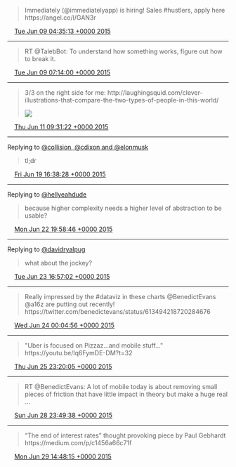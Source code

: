 > Immediately \(@immediatelyapp\) is hiring\! Sales \#hustlers, apply here https://angel\.co/l/GAN3r

<img src="../../media/tweet.ico" width="12" /> [Tue Jun 09 04:35:13 +0000 2015](https://twitter.com/adambreckler/status/608130204452679680)

----

> RT @TalebBot: To understand how something works, figure out how to break it\.

<img src="../../media/tweet.ico" width="12" /> [Tue Jun 09 07:14:00 +0000 2015](https://twitter.com/adambreckler/status/608170163586924545)

----

> 3/3 on the right side for me: http://laughingsquid\.com/clever\-illustrations\-that\-compare\-the\-two\-types\-of\-people\-in\-this\-world/ 
> 
> ![](../../media/608929506842275840-CHNaHUeW0AAj2xb.jpg)

<img src="../../media/tweet.ico" width="12" /> [Thu Jun 11 09:31:22 +0000 2015](https://twitter.com/adambreckler/status/608929506842275840)

----

Replying to [@collision, @cdixon and @elonmusk](https://twitter.com/collision/status/602950284864692224)

> tl;dr

<img src="../../media/tweet.ico" width="12" /> [Fri Jun 19 16:38:28 +0000 2015](https://twitter.com/adambreckler/status/611936092636344321)

----

Replying to [@hellyeahdude](https://twitter.com/@hellyeahdude/status/613065147439931392)

> because higher complexity needs a higher level of abstraction to be usable?

<img src="../../media/tweet.ico" width="12" /> [Mon Jun 22 19:58:46 +0000 2015](https://twitter.com/adambreckler/status/613073663470891008)

----

Replying to [@davidryalpug](https://twitter.com/davidryalpug/status/613390116803850240)

> what about the jockey?

<img src="../../media/tweet.ico" width="12" /> [Tue Jun 23 16:57:02 +0000 2015](https://twitter.com/adambreckler/status/613390317018951680)

----

> Really impressed by the \#dataviz in these charts @BenedictEvans @a16z are putting out recently\! https://twitter\.com/benedictevans/status/613494218720284676

<img src="../../media/tweet.ico" width="12" /> [Wed Jun 24 00:04:56 +0000 2015](https://twitter.com/adambreckler/status/613498001110142976)

----

> "Uber is focused on Pizzaz\.\.\.and mobile stuff\.\.\."  
> https://youtu\.be/lq6FymDE\-DM?t\=32

<img src="../../media/tweet.ico" width="12" /> [Thu Jun 25 23:20:05 +0000 2015](https://twitter.com/adambreckler/status/614211489755299840)

----

> RT @BenedictEvans: A lot of mobile today is about removing small pieces of friction that have little impact in theory but make a huge real …

<img src="../../media/tweet.ico" width="12" /> [Sun Jun 28 23:49:38 +0000 2015](https://twitter.com/adambreckler/status/615306089249140736)

----

> “The end of interest rates” thought provoking piece by Paul Gebhardt https://medium\.com/p/c1456a66c71f

<img src="../../media/tweet.ico" width="12" /> [Mon Jun 29 14:48:15 +0000 2015](https://twitter.com/adambreckler/status/615532232975892480)